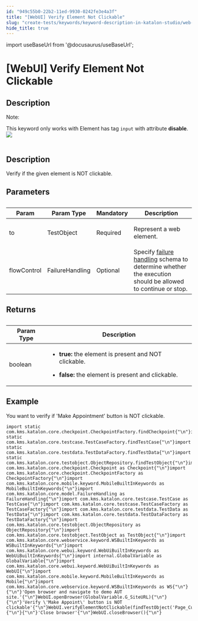 ```yaml
---
id: "949c55b0-22b2-11ed-9930-0242fe3e4a3f"
title: "[WebUI] Verify Element Not Clickable"
slug: "create-tests/keywords/keyword-description-in-katalon-studio/web-ui-keywords/webui-verify-element-not-clickable"
hide_title: true
---
```

import useBaseUrl from '@docusaurus/useBaseUrl';


# <a id="id_0" class="anchor_top_offset"/><a id="ariaid-title1" class="anchor_top_offset"/>[WebUI] Verify Element Not Clickable


## <a id="id_0__id" class="anchor_top_offset"/>Description

                        
<div xmlns="http://www.w3.org/1999/xhtml" className="note note note_note"><span className="note__title">Note:</span> 
  <p className="p">This keyword only works with Element has tag <code className="ph codeph">input</code> with attribute <strong className="ph b">disable</strong>. <img className="image" src={useBaseUrl("https://github.com/katalon-studio/docs-images/raw/master/katalon-studio/docs/webui-verify-element-not-clickable/uua9rf0a0ve6.png")} /><br /><br />
  </p>
</div>
        

## <a id="id_0__id_1" class="anchor_top_offset"/>Description

                        
<p xmlns="http://www.w3.org/1999/xhtml" className="p">Verify if the given element is NOT clickable. </p> 
        

## <a id="id_0__id_2" class="anchor_top_offset"/>Parameters

                        
<table xmlns="http://www.w3.org/1999/xhtml" className="table anchor_top_offset" id="id_0__728cfc31-e277-4364-b92d-b219f0d26380"><caption /><thead className="thead"><tr className><th className="entry anchor_top_offset" id="id_0__728cfc31-e277-4364-b92d-b219f0d26380__entry__1">Param</th><th className="entry anchor_top_offset" id="id_0__728cfc31-e277-4364-b92d-b219f0d26380__entry__2">Param Type</th><th className="entry anchor_top_offset" id="id_0__728cfc31-e277-4364-b92d-b219f0d26380__entry__3">Mandatory</th><th className="entry anchor_top_offset" id="id_0__728cfc31-e277-4364-b92d-b219f0d26380__entry__4">Description</th></tr></thead><tbody className="tbody"><tr className><td className="entry" headers="id_0__728cfc31-e277-4364-b92d-b219f0d26380__entry__1 id_0__728cfc31-e277-4364-b92d-b219f0d26380__entry__2 id_0__728cfc31-e277-4364-b92d-b219f0d26380__entry__3 id_0__728cfc31-e277-4364-b92d-b219f0d26380__entry__4 ">to</td><td className="entry" headers="id_0__728cfc31-e277-4364-b92d-b219f0d26380__entry__1 id_0__728cfc31-e277-4364-b92d-b219f0d26380__entry__2 id_0__728cfc31-e277-4364-b92d-b219f0d26380__entry__3 id_0__728cfc31-e277-4364-b92d-b219f0d26380__entry__4 ">TestObject</td><td className="entry" headers="id_0__728cfc31-e277-4364-b92d-b219f0d26380__entry__1 id_0__728cfc31-e277-4364-b92d-b219f0d26380__entry__2 id_0__728cfc31-e277-4364-b92d-b219f0d26380__entry__3 id_0__728cfc31-e277-4364-b92d-b219f0d26380__entry__4 ">Required</td><td className="entry" headers="id_0__728cfc31-e277-4364-b92d-b219f0d26380__entry__1 id_0__728cfc31-e277-4364-b92d-b219f0d26380__entry__2 id_0__728cfc31-e277-4364-b92d-b219f0d26380__entry__3 id_0__728cfc31-e277-4364-b92d-b219f0d26380__entry__4 ">         <p className="p">Represent a web element.</p>       </td></tr><tr className><td className="entry" headers="id_0__728cfc31-e277-4364-b92d-b219f0d26380__entry__1 id_0__728cfc31-e277-4364-b92d-b219f0d26380__entry__2 id_0__728cfc31-e277-4364-b92d-b219f0d26380__entry__3 id_0__728cfc31-e277-4364-b92d-b219f0d26380__entry__4 ">flowControl</td><td className="entry" headers="id_0__728cfc31-e277-4364-b92d-b219f0d26380__entry__1 id_0__728cfc31-e277-4364-b92d-b219f0d26380__entry__2 id_0__728cfc31-e277-4364-b92d-b219f0d26380__entry__3 id_0__728cfc31-e277-4364-b92d-b219f0d26380__entry__4 ">FailureHandling</td><td className="entry" headers="id_0__728cfc31-e277-4364-b92d-b219f0d26380__entry__1 id_0__728cfc31-e277-4364-b92d-b219f0d26380__entry__2 id_0__728cfc31-e277-4364-b92d-b219f0d26380__entry__3 id_0__728cfc31-e277-4364-b92d-b219f0d26380__entry__4 ">Optional</td><td className="entry" headers="id_0__728cfc31-e277-4364-b92d-b219f0d26380__entry__1 id_0__728cfc31-e277-4364-b92d-b219f0d26380__entry__2 id_0__728cfc31-e277-4364-b92d-b219f0d26380__entry__3 id_0__728cfc31-e277-4364-b92d-b219f0d26380__entry__4 ">Specify <a className="xref j-external-link" href="https://docs.katalon.com/katalon-studio/docs/failure-handling.html" target="_blank">failure handling</a> schema to determine whether the execution should be allowed to continue or stop.</td></tr></tbody></table> 
        

## <a id="id_0__id_3" class="anchor_top_offset"/>Returns

                        
<table xmlns="http://www.w3.org/1999/xhtml" className="table anchor_top_offset" id="id_0__aeb740b3-1e1b-4048-9aa4-b6a53897a992"><caption /><thead className="thead"><tr className><th className="entry anchor_top_offset" id="id_0__aeb740b3-1e1b-4048-9aa4-b6a53897a992__entry__1">Param Type</th><th className="entry anchor_top_offset" id="id_0__aeb740b3-1e1b-4048-9aa4-b6a53897a992__entry__2">Description</th></tr></thead><tbody className="tbody"><tr className><td className="entry" headers="id_0__aeb740b3-1e1b-4048-9aa4-b6a53897a992__entry__1 id_0__aeb740b3-1e1b-4048-9aa4-b6a53897a992__entry__2 ">boolean</td><td className="entry" headers="id_0__aeb740b3-1e1b-4048-9aa4-b6a53897a992__entry__1 id_0__aeb740b3-1e1b-4048-9aa4-b6a53897a992__entry__2 ">         <ul className="ul"><li className="li">             <p className="p"> <strong className="ph b">true:</strong> the element is present and NOT clickable.</p>           </li><li className="li"> <strong className="ph b">false:</strong> the element is present and clickable.</li></ul>       </td></tr></tbody></table> 
        

## <a id="id_0__id_4" class="anchor_top_offset"/>Example

                        
<p xmlns="http://www.w3.org/1999/xhtml" className="p">You want to verify if 'Make Appointment' button is NOT clickable.</p> 
            
<pre xmlns="http://www.w3.org/1999/xhtml" className="pre codeblock"><code>import static com.kms.katalon.core.checkpoint.CheckpointFactory.findCheckpoint{"\n"}import static com.kms.katalon.core.testcase.TestCaseFactory.findTestCase{"\n"}import static com.kms.katalon.core.testdata.TestDataFactory.findTestData{"\n"}import static com.kms.katalon.core.testobject.ObjectRepository.findTestObject{"\n"}import com.kms.katalon.core.checkpoint.Checkpoint as Checkpoint{"\n"}import com.kms.katalon.core.checkpoint.CheckpointFactory as CheckpointFactory{"\n"}import com.kms.katalon.core.mobile.keyword.MobileBuiltInKeywords as MobileBuiltInKeywords{"\n"}import com.kms.katalon.core.model.FailureHandling as FailureHandling{"\n"}import com.kms.katalon.core.testcase.TestCase as TestCase{"\n"}import com.kms.katalon.core.testcase.TestCaseFactory as TestCaseFactory{"\n"}import com.kms.katalon.core.testdata.TestData as TestData{"\n"}import com.kms.katalon.core.testdata.TestDataFactory as TestDataFactory{"\n"}import com.kms.katalon.core.testobject.ObjectRepository as ObjectRepository{"\n"}import com.kms.katalon.core.testobject.TestObject as TestObject{"\n"}import com.kms.katalon.core.webservice.keyword.WSBuiltInKeywords as WSBuiltInKeywords{"\n"}import com.kms.katalon.core.webui.keyword.WebUiBuiltInKeywords as WebUiBuiltInKeywords{"\n"}import internal.GlobalVariable as GlobalVariable{"\n"}import com.kms.katalon.core.webui.keyword.WebUiBuiltInKeywords as WebUI{"\n"}import com.kms.katalon.core.mobile.keyword.MobileBuiltInKeywords as Mobile{"\n"}import com.kms.katalon.core.webservice.keyword.WSBuiltInKeywords as WS{"\n"}{"\n"}'Open browser and navigate to demo AUT site.'{"\n"}WebUI.openBrowser(GlobalVariable.G_SiteURL){"\n"}{"\n"}'Verify \'Make Appoint\' button is NOT clickable'{"\n"}WebUI.verifyElementNotClickable(findTestObject('Page_CuraHomepage/btn_MakeAppointment')){"\n"}{"\n"}'Close browser'{"\n"}WebUI.closeBrowser(){"\n"}</code></pre> 
        
